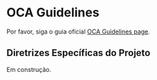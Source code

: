 # OCA Guidelines

Por favor, siga o guia oficial [OCA Guidelines page](https://github.com/OCA/odoo-community.org/blob/master/website/Contribution/CONTRIBUTING.rst).

## Diretrizes Específicas do Projeto

Em construção.
